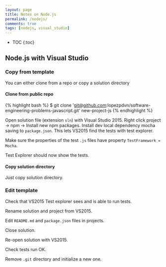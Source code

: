 ```yaml
---
layout: page
title: Notes on Node.js
permalink: /nodejs/
comments: true
tags: [nodejs, visual_studio]
---
```


* TOC
{:toc}

## Node.js with Visual Studio

### Copy from template

You can either clone from a repo or copy a solution directory

#### Clone from public repo

{% highlight bash %}
$ git clone 'git@github.com:lopezpdvn/software-engineering-problems-javascript.git' new-project-js
{% endhighlight %}

Open solution file (extension `sln`) with Visual Studio 2015. Right click
project -> npm -> Install new npm packages. Install dev local dependency mocha
saving to `package.json`. This lets VS2015 find the tests with test explorer.

Make sure the properties of the test `.js` files have property `TestFramework =
Mocha`.

Test Explorer should now show the tests.

#### Copy solution directory

Just copy solution directory.

### Edit template

Check that VS2015 Test explorer sees and is able to run tests.

Rename solution and project from VS2015.

Edit `README.md` and `package.json` files in projects.

Close solution.

Re-open solution with VS2015.

Check tests run OK.

Remove `.git` directory and initialize a new one.
